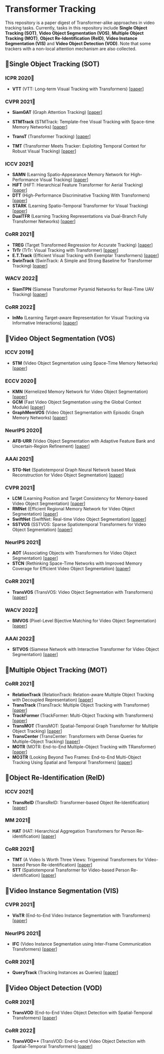 # Transformer Tracking

This repository is a paper digest of Transformer-alike approaches in video tracking tasks. Currently, tasks in this repository include **Single Object Tracking (SOT)**, **Video Object Segmentation (VOS)**, **Multiple Object Tracking (MOT)**, **Object Re-Identification (ReID)**, **Video Instance Segmentation (VIS)** and **Video Object Detection (VOD)**. Note that some trackers with a non-local attention mechanism are also collected.



## :bookmark:Single Object Tracking (SOT)

### ICPR 2020:tada:

- **VTT** (VTT: Long-term Visual Tracking with Transformers) [[paper](https://pure.qub.ac.uk/en/publications/vtt-long-term-visual-tracking-with-transformers)]

### CVPR 2021:tada:

- **SiamGAT** (Graph Attention Tracking) [[paper](https://arxiv.org/abs/2011.11204)]

- **STMTrack** (STMTrack: Template-free Visual Tracking with Space-time Memory Networks) [[paper](https://arxiv.org/abs/2104.00324)]

- **TransT** (Transformer Tracking) [[paper](https://arxiv.org/abs/2103.15436)]
- **TMT** (Transformer Meets Tracker: Exploiting Temporal Context for Robust Visual Tracking) [[paper](https://arxiv.org/abs/2103.11681)]

### ICCV 2021:tada:

- **SAMN** (Learning Spatio-Appearance Memory Network for High-Performance Visual Tracking) [[paper](https://arxiv.org/abs/2009.09669)]
- **HiFT** (HiFT: Hierarchical Feature Transformer for Aerial Tracking) [[paper](https://arxiv.org/abs/2108.00202)]
- **DTT** (High-Performance Discriminative Tracking With Transformers) [[paper](https://openaccess.thecvf.com/content/ICCV2021/html/Yu_High-Performance_Discriminative_Tracking_With_Transformers_ICCV_2021_paper.html)]
- **STARK** (Learning Spatio-Temporal Transformer for Visual Tracking) [[paper](https://arxiv.org/abs/2103.17154)]
- **DualTFR** (Learning Tracking Representations via Dual-Branch Fully Transformer Networks) [[paper](https://arxiv.org/abs/2112.02571)]

### CoRR 2021:tada:

- **TREG** (Target Transformed Regression for Accurate Tracking) [[paper](https://arxiv.org/abs/2104.00403)]
- **TrTr** (TrTr: Visual Tracking with Transformer) [[paper](https://arxiv.org/abs/2105.03817)]
- **E.T.Track** (Efficient Visual Tracking with Exemplar Transformers) [[paper](https://arxiv.org/abs/2112.09686)]
- **SwinTrack** (SwinTrack: A Simple and Strong Baseline for Transformer Tracking) [[paper](https://arxiv.org/abs/2112.00995)]

### WACV 2022:tada:

- **SiamTPN** (Siamese Transformer Pyramid Networks for Real-Time UAV Tracking) [[paper](https://arxiv.org/abs/2110.08822)]

### CoRR 2022:tada:

- **InMo** (Learning Target-aware Representation for Visual Tracking via Informative Interactions) [[paper](https://arxiv.org/abs/2201.02526)]



## :bookmark:Video Object Segmentation (VOS)

### ICCV 2019:tada:

- **STM** (Video Object Segmentation using Space-Time Memory Networks) [[paper](https://arxiv.org/abs/1904.00607)]

### ECCV 2020:tada:

- **KMN** (Kernelized Memory Network for Video Object Segmentation) [[paper](https://arxiv.org/abs/2007.08270)]
- **GCM** (Fast Video Object Segmentation using the Global Context Module) [[paper](https://arxiv.org/abs/2001.11243)]
- **GraphMemVOS** (Video Object Segmentation with Episodic Graph Memory Networks) [[paper](https://arxiv.org/abs/2007.07020)]

### NeurIPS 2020:tada:

- **AFB-URR** (Video Object Segmentation with Adaptive Feature Bank and Uncertain-Region Refinement) [[paper](https://arxiv.org/abs/2010.07958)]

### AAAI 2021:tada:

- **STG-Net** (Spatiotemporal Graph Neural Network based Mask Reconstruction for Video Object Segmentation) [[paper](https://arxiv.org/abs/2012.05499)]

### CVPR 2021:tada:

- **LCM** (Learning Position and Target Consistency for Memory-based Video Object Segmentation) [[paper](https://arxiv.org/abs/2104.04329)]
- **RMNet** (Efficient Regional Memory Network for Video Object Segmentation) [[paper](https://arxiv.org/abs/2103.12934)]
- **SwiftNet** (SwiftNet: Real-time Video Object Segmentation) [[paper](https://arxiv.org/abs/2102.04604)]
- **SSTVOS** (SSTVOS: Sparse Spatiotemporal Transformers for Video Object Segmentation) [[paper](https://arxiv.org/abs/2101.08833)]

### NeurIPS 2021:tada:

- **AOT** (Associating Objects with Transformers for Video Object Segmentation) [[paper](https://arxiv.org/abs/2106.02638)]
- **STCN** (Rethinking Space-Time Networks with Improved Memory Coverage for Efficient Video Object Segmentation) [[paper](https://arxiv.org/abs/2106.05210)]

### CoRR 2021:tada:

- **TransVOS** (TransVOS: Video Object Segmentation with Transformers) [[paper](https://arxiv.org/abs/2106.00588)]

### WACV 2022:tada:

- **BMVOS** (Pixel-Level Bijective Matching for Video Object Segmentation) [[paper](https://arxiv.org/abs/2110.01644)]

### AAAI 2022:tada:

- **SITVOS** (Siamese Network with Interactive Transformer for Video Object Segmentation) [[paper](https://arxiv.org/abs/2112.13983)]



## :bookmark:Multiple Object Tracking (MOT)

### CoRR 2021:tada:

- **RelationTrack** (RelationTrack: Relation-aware Multiple Object Tracking with Decoupled Representation) [[paper](https://arxiv.org/abs/2105.04322)]
- **TransTrack** (TransTrack: Multiple Object Tracking with Transformer) [[paper](https://arxiv.org/abs/2012.15460)]
- **TrackFormer** (TrackFormer: Multi-Object Tracking with Transformers) [[paper](https://arxiv.org/abs/2101.02702)]
- **TransMOT** (TransMOT: Spatial-Temporal Graph Transformer for Multiple Object Tracking) [[paper](https://arxiv.org/abs/2104.00194)]
- **TransCenter** (TransCenter: Transformers with Dense Queries for Multiple-Object Tracking) [[paper](https://arxiv.org/abs/2103.15145)]
- **MOTR** (MOTR: End-to-End Multiple-Object Tracking with TRansformer) [[paper](https://arxiv.org/abs/2105.03247)]
- **MO3TR** (Looking Beyond Two Frames: End-to-End Multi-Object Tracking Using Spatial and Temporal Transformers) [[paper](https://arxiv.org/abs/2103.14829)]



##  :bookmark:Object Re-Identification (ReID)

### ICCV 2021:tada:

- **TransReID** (TransReID: Transformer-based Object Re-Identification) [[paper](https://arxiv.org/abs/2102.04378)]

### MM 2021:tada:

- **HAT** (HAT: Hierarchical Aggregation Transformers for Person Re-identification) [[paper](https://arxiv.org/abs/2107.05946)]

### CoRR 2021:tada:

- **TMT** (A Video Is Worth Three Views: Trigeminal Transformers for Video-based Person Re-identification) [[paper](https://arxiv.org/abs/2104.01745)]
- **STT** (Spatiotemporal Transformer for Video-based Person Re-identification) [[paper](https://arxiv.org/abs/2103.16469)]



## :bookmark:Video Instance Segmentation (VIS)

### CVPR 2021:tada:

- **VisTR** (End-to-End Video Instance Segmentation with Transformers) [[paper](https://arxiv.org/abs/2011.14503)]

### NeurIPS 2021:tada:

- **IFC** (Video Instance Segmentation using Inter-Frame Communication Transformers) [[paper](https://arxiv.org/abs/2106.03299)]

### CoRR 2021:tada:

- **QueryTrack** (Tracking Instances as Queries) [[paper](https://arxiv.org/abs/2106.11963)]



## :bookmark:Video Object Detection (VOD)

### CoRR 2021:tada:

- **TransVOD** (End-to-End Video Object Detection with Spatial-Temporal Transformers) [[paper](https://arxiv.org/abs/2105.10920)]

### CoRR 2022:tada:

- **TransVOD++** (TransVOD: End-to-end Video Object Detection with Spatial-Temporal Transformers) [[paper](https://arxiv.org/abs/2201.05047)]

